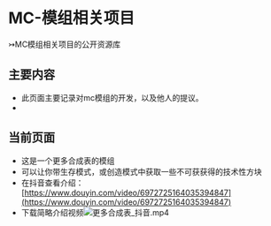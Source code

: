 # MC-模组相关项目
 ↣MC模组相关项目的公开资源库
## 主要内容
- 此页面主要记录对mc模组的开发，以及他人的提议。
-
## 当前页面
- 这是一个更多合成表的模组
- 可以让你带生存模式，或创造模式中获取一些不可获获得的技术性方块
- 在抖音查看介绍：[https://www.douyin.com/video/6972725164035394847](https://www.douyin.com/video/6972725164035394847)
- 下载简略介绍视频![更多合成表_抖音.mp4](https://github.com/hyplant/MC_mod-feedback/blob/基岩版更多合成表/资源/视频/主页/更多合成表_抖音.mp4?raw=true)
